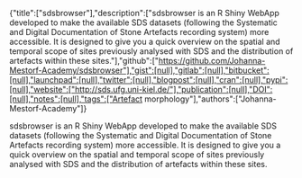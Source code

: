 {"title":["sdsbrowser"],"description":["sdsbrowser is an R Shiny WebApp developed to make the available SDS datasets (following the Systematic and Digital Documentation of Stone Artefacts recording system) more accessible. It is designed to give you a quick overview on the spatial and temporal scope of sites previously analysed with SDS and the distribution of artefacts within these sites."],"github":["https://github.com/Johanna-Mestorf-Academy/sdsbrowser"],"gist":[null],"gitlab":[null],"bitbucket":[null],"launchpad":[null],"twitter":[null],"blogpost":[null],"cran":[null],"pypi":[null],"website":["http://sds.ufg.uni-kiel.de/"],"publication":[null],"DOI":[null],"notes":[null],"tags":["Artefact morphology"],"authors":["Johanna-Mestorf-Academy"]}

sdsbrowser is an R Shiny WebApp developed to make the available SDS datasets (following the Systematic and Digital Documentation of Stone Artefacts recording system) more accessible. It is designed to give you a quick overview on the spatial and temporal scope of sites previously analysed with SDS and the distribution of artefacts within these sites.